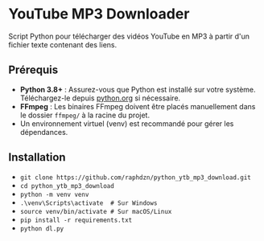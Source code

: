 # YouTube MP3 Downloader

Script Python pour télécharger des vidéos YouTube en MP3 à partir d'un fichier texte contenant des liens.

## Prérequis
- **Python 3.8+** : Assurez-vous que Python est installé sur votre système. Téléchargez-le depuis [python.org](https://www.python.org/downloads/) si nécessaire.
- **FFmpeg** : Les binaires FFmpeg doivent être placés manuellement dans le dossier `ffmpeg/` à la racine du projet.
- Un environnement virtuel (venv) est recommandé pour gérer les dépendances.

## Installation

- `git clone https://github.com/raphdzn/python_ytb_mp3_download.git`
- `cd python_ytb_mp3_download`
- `python -m venv venv`
- `.\venv\Scripts\activate  # Sur Windows`
- `source venv/bin/activate # Sur macOS/Linux`
- `pip install -r requirements.txt`
- `python dl.py`
